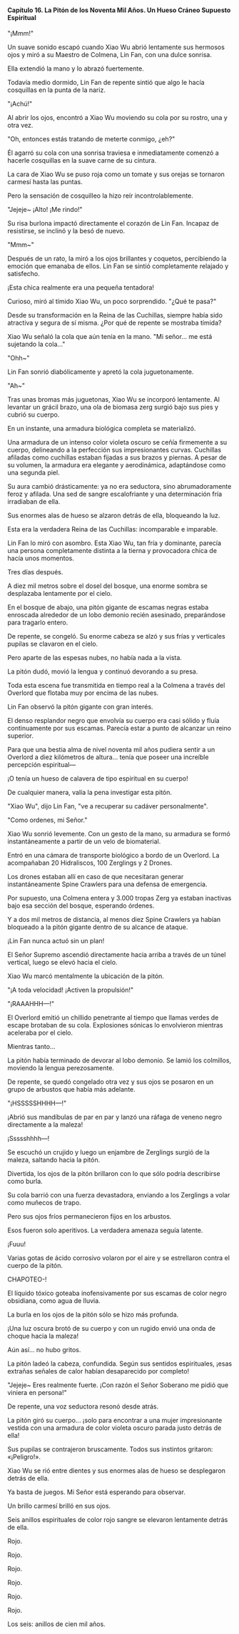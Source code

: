 
#### Capítulo 16. La Pitón de los Noventa Mil Años. Un Hueso Cráneo Supuesto Espiritual


"¡Mmm!"

Un suave sonido escapó cuando Xiao Wu abrió lentamente sus hermosos ojos y miró a su Maestro de Colmena, Lin Fan, con una dulce sonrisa.

Ella extendió la mano y lo abrazó fuertemente.

Todavía medio dormido, Lin Fan de repente sintió que algo le hacía cosquillas en la punta de la nariz.

"¡Achú!"

Al abrir los ojos, encontró a Xiao Wu moviendo su cola por su rostro, una y otra vez.

"Oh, entonces estás tratando de meterte conmigo, ¿eh?"

Él agarró su cola con una sonrisa traviesa e inmediatamente comenzó a hacerle cosquillas en la suave carne de su cintura.

La cara de Xiao Wu se puso roja como un tomate y sus orejas se tornaron carmesí hasta las puntas.

Pero la sensación de cosquilleo la hizo reír incontrolablemente.

"Jejeje~ ¡Alto! ¡Me rindo!"

Su risa burlona impactó directamente el corazón de Lin Fan. Incapaz de resistirse, se inclinó y la besó de nuevo.

"Mmm~"

Después de un rato, la miró a los ojos brillantes y coquetos, percibiendo la emoción que emanaba de ellos. Lin Fan se sintió completamente relajado y satisfecho.

¡Esta chica realmente era una pequeña tentadora!

Curioso, miró al tímido Xiao Wu, un poco sorprendido. "¿Qué te pasa?"

Desde su transformación en la Reina de las Cuchillas, siempre había sido atractiva y segura de sí misma. ¿Por qué de repente se mostraba tímida?

Xiao Wu señaló la cola que aún tenía en la mano. "Mi señor... me está sujetando la cola..."

"Ohh~"

Lin Fan sonrió diabólicamente y apretó la cola juguetonamente.

"Ah~"

Tras unas bromas más juguetonas, Xiao Wu se incorporó lentamente. Al levantar un grácil brazo, una ola de biomasa zerg surgió bajo sus pies y cubrió su cuerpo.

En un instante, una armadura biológica completa se materializó.

Una armadura de un intenso color violeta oscuro se ceñía firmemente a su cuerpo, delineando a la perfección sus impresionantes curvas. Cuchillas afiladas como cuchillas estaban fijadas a sus brazos y piernas. A pesar de su volumen, la armadura era elegante y aerodinámica, adaptándose como una segunda piel.

Su aura cambió drásticamente: ya no era seductora, sino abrumadoramente feroz y afilada. Una sed de sangre escalofriante y una determinación fría irradiaban de ella.

Sus enormes alas de hueso se alzaron detrás de ella, bloqueando la luz.

Esta era la verdadera Reina de las Cuchillas: incomparable e imparable.

Lin Fan lo miró con asombro. Esta Xiao Wu, tan fría y dominante, parecía una persona completamente distinta a la tierna y provocadora chica de hacía unos momentos.

Tres días después.

A diez mil metros sobre el dosel del bosque, una enorme sombra se desplazaba lentamente por el cielo.

En el bosque de abajo, una pitón gigante de escamas negras estaba enroscada alrededor de un lobo demonio recién asesinado, preparándose para tragarlo entero.

De repente, se congeló. Su enorme cabeza se alzó y sus frías y verticales pupilas se clavaron en el cielo.

Pero aparte de las espesas nubes, no había nada a la vista.

La pitón dudó, movió la lengua y continuó devorando a su presa.

Toda esta escena fue transmitida en tiempo real a la Colmena a través del Overlord que flotaba muy por encima de las nubes.

Lin Fan observó la pitón gigante con gran interés.

El denso resplandor negro que envolvía su cuerpo era casi sólido y fluía continuamente por sus escamas. Parecía estar a punto de alcanzar un reino superior.

Para que una bestia alma de nivel noventa mil años pudiera sentir a un Overlord a diez kilómetros de altura... tenía que poseer una increíble percepción espiritual—

¡O tenía un hueso de calavera de tipo espiritual en su cuerpo!

De cualquier manera, valía la pena investigar esta pitón.

"Xiao Wu", dijo Lin Fan, "ve a recuperar su cadáver personalmente".

"Como ordenes, mi Señor."

Xiao Wu sonrió levemente. Con un gesto de la mano, su armadura se formó instantáneamente a partir de un velo de biomaterial.

Entró en una cámara de transporte biológico a bordo de un Overlord. La acompañaban 20 Hidraliscos, 100 Zerglings y 2 Drones.

Los drones estaban allí en caso de que necesitaran generar instantáneamente Spine Crawlers para una defensa de emergencia.

Por supuesto, una Colmena entera y 3.000 tropas Zerg ya estaban inactivas bajo esa sección del bosque, esperando órdenes.

Y a dos mil metros de distancia, al menos diez Spine Crawlers ya habían bloqueado a la pitón gigante dentro de su alcance de ataque.

¡Lin Fan nunca actuó sin un plan!

El Señor Supremo ascendió directamente hacia arriba a través de un túnel vertical, luego se elevó hacia el cielo.

Xiao Wu marcó mentalmente la ubicación de la pitón.

"¡A toda velocidad! ¡Activen la propulsión!"

"¡RAAAHHH—!"

El Overlord emitió un chillido penetrante al tiempo que llamas verdes de escape brotaban de su cola. Explosiones sónicas lo envolvieron mientras aceleraba por el cielo.

Mientras tanto...

La pitón había terminado de devorar al lobo demonio. Se lamió los colmillos, moviendo la lengua perezosamente.

De repente, se quedó congelado otra vez y sus ojos se posaron en un grupo de arbustos que había más adelante.

"¡HSSSSSHHHH—!"

¡Abrió sus mandíbulas de par en par y lanzó una ráfaga de veneno negro directamente a la maleza!

¡Ssssshhhh—!

Se escuchó un crujido y luego un enjambre de Zerglings surgió de la maleza, saltando hacia la pitón.

Divertida, los ojos de la pitón brillaron con lo que sólo podría describirse como burla.

Su cola barrió con una fuerza devastadora, enviando a los Zerglings a volar como muñecos de trapo.

Pero sus ojos fríos permanecieron fijos en los arbustos.

Esos fueron solo aperitivos. La verdadera amenaza seguía latente.

¡Fuuu!

Varias gotas de ácido corrosivo volaron por el aire y se estrellaron contra el cuerpo de la pitón.

CHAPOTEO-!

El líquido tóxico goteaba inofensivamente por sus escamas de color negro obsidiana, como agua de lluvia.

La burla en los ojos de la pitón sólo se hizo más profunda.

¡Una luz oscura brotó de su cuerpo y con un rugido envió una onda de choque hacia la maleza!

Aún así... no hubo gritos.

La pitón ladeó la cabeza, confundida. Según sus sentidos espirituales, ¡esas extrañas señales de calor habían desaparecido por completo!

"Jejeje~ Eres realmente fuerte. ¡Con razón el Señor Soberano me pidió que viniera en persona!"

De repente, una voz seductora resonó desde atrás.

La pitón giró su cuerpo... ¡solo para encontrar a una mujer impresionante vestida con una armadura de color violeta oscuro parada justo detrás de ella!

Sus pupilas se contrajeron bruscamente. Todos sus instintos gritaron: «¡Peligro!».

Xiao Wu se rió entre dientes y sus enormes alas de hueso se desplegaron detrás de ella.

Ya basta de juegos. Mi Señor está esperando para observar.

Un brillo carmesí brilló en sus ojos.

Seis anillos espirituales de color rojo sangre se elevaron lentamente detrás de ella.

Rojo.

Rojo.

Rojo.

Rojo.

Rojo.

Rojo.

Los seis: anillos de cien mil años.